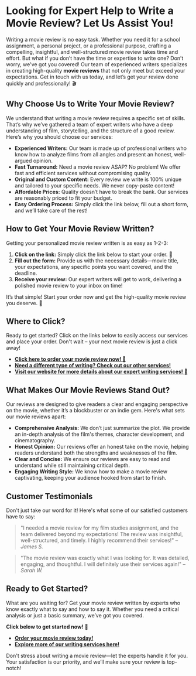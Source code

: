 # Looking for Expert Help to Write a Movie Review? Let Us Assist You!

Writing a movie review is no easy task. Whether you need it for a school assignment, a personal project, or a professional purpose, crafting a compelling, insightful, and well-structured movie review takes time and effort. But what if you don’t have the time or expertise to write one? Don’t worry, we've got you covered! Our team of experienced writers specializes in creating high-quality **movie reviews** that not only meet but exceed your expectations. Get in touch with us today, and let’s get your review done quickly and professionally! 🎬

## Why Choose Us to Write Your Movie Review?

We understand that writing a movie review requires a specific set of skills. That’s why we’ve gathered a team of expert writers who have a deep understanding of film, storytelling, and the structure of a good review. Here’s why you should choose our services:

- **Experienced Writers:** Our team is made up of professional writers who know how to analyze films from all angles and present an honest, well-argued opinion.
- **Fast Turnaround:** Need a movie review ASAP? No problem! We offer fast and efficient services without compromising quality.
- **Original and Custom Content:** Every review we write is 100% unique and tailored to your specific needs. We never copy-paste content!
- **Affordable Prices:** Quality doesn’t have to break the bank. Our services are reasonably priced to fit your budget.
- **Easy Ordering Process:** Simply click the link below, fill out a short form, and we’ll take care of the rest!

## How to Get Your Movie Review Written?

Getting your personalized movie review written is as easy as 1-2-3:

1. **Click on the link:** Simply click the link below to start your order. 📲
2. **Fill out the form:** Provide us with the necessary details—movie title, your expectations, any specific points you want covered, and the deadline.
3. **Receive your review:** Our expert writers will get to work, delivering a polished movie review to your inbox on time!

It’s that simple! Start your order now and get the high-quality movie review you deserve. 🌟

## Where to Click?

Ready to get started? Click on the links below to easily access our services and place your order. Don't wait – your next movie review is just a click away!

- [**Click here to order your movie review now! 🎥**](https://tinyurl.com/topessay?keyword=write+a+movie+review)
- [**Need a different type of writing? Check out our other services!**](https://tinyurl.com/topessay?keyword=write+a+movie+review)
- [**Visit our website for more details about our expert writing services! 📝**](https://tinyurl.com/topessay?keyword=write+a+movie+review)

## What Makes Our Movie Reviews Stand Out?

Our reviews are designed to give readers a clear and engaging perspective on the movie, whether it’s a blockbuster or an indie gem. Here's what sets our movie reviews apart:

- **Comprehensive Analysis:** We don’t just summarize the plot. We provide an in-depth analysis of the film's themes, character development, and cinematography.
- **Honest Opinion:** Our reviews offer an honest take on the movie, helping readers understand both the strengths and weaknesses of the film.
- **Clear and Concise:** We ensure our reviews are easy to read and understand while still maintaining critical depth.
- **Engaging Writing Style:** We know how to make a movie review captivating, keeping your audience hooked from start to finish.

## Customer Testimonials

Don't just take our word for it! Here's what some of our satisfied customers have to say:

> "I needed a movie review for my film studies assignment, and the team delivered beyond my expectations! The review was insightful, well-structured, and timely. I highly recommend their services!" – _James S._

> "The movie review was exactly what I was looking for. It was detailed, engaging, and thoughtful. I will definitely use their services again!" – _Sarah W._

## Ready to Get Started?

What are you waiting for? Get your movie review written by experts who know exactly what to say and how to say it. Whether you need a critical analysis or just a basic summary, we’ve got you covered.

**Click below to get started now!** 🚀

- [**Order your movie review today!**](https://tinyurl.com/topessay?keyword=write+a+movie+review)
- [**Explore more of our writing services here!**](https://tinyurl.com/topessay?keyword=write+a+movie+review)

Don't stress about writing a movie review—let the experts handle it for you. Your satisfaction is our priority, and we’ll make sure your review is top-notch!
